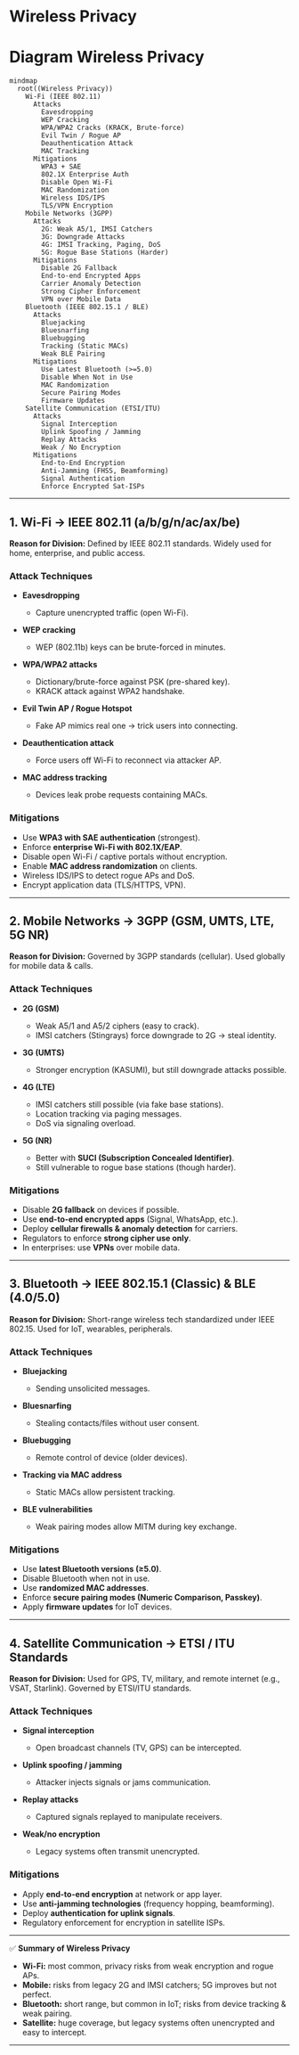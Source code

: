 # **Wireless Privacy**
# **Diagram Wireless Privacy**

```mermaid
mindmap
  root((Wireless Privacy))
    Wi-Fi (IEEE 802.11)
      Attacks
        Eavesdropping
        WEP Cracking
        WPA/WPA2 Cracks (KRACK, Brute-force)
        Evil Twin / Rogue AP
        Deauthentication Attack
        MAC Tracking
      Mitigations
        WPA3 + SAE
        802.1X Enterprise Auth
        Disable Open Wi-Fi
        MAC Randomization
        Wireless IDS/IPS
        TLS/VPN Encryption
    Mobile Networks (3GPP)
      Attacks
        2G: Weak A5/1, IMSI Catchers
        3G: Downgrade Attacks
        4G: IMSI Tracking, Paging, DoS
        5G: Rogue Base Stations (Harder)
      Mitigations
        Disable 2G Fallback
        End-to-end Encrypted Apps
        Carrier Anomaly Detection
        Strong Cipher Enforcement
        VPN over Mobile Data
    Bluetooth (IEEE 802.15.1 / BLE)
      Attacks
        Bluejacking
        Bluesnarfing
        Bluebugging
        Tracking (Static MACs)
        Weak BLE Pairing
      Mitigations
        Use Latest Bluetooth (>=5.0)
        Disable When Not in Use
        MAC Randomization
        Secure Pairing Modes
        Firmware Updates
    Satellite Communication (ETSI/ITU)
      Attacks
        Signal Interception
        Uplink Spoofing / Jamming
        Replay Attacks
        Weak / No Encryption
      Mitigations
        End-to-End Encryption
        Anti-Jamming (FHSS, Beamforming)
        Signal Authentication
        Enforce Encrypted Sat-ISPs

```

---

## **1. Wi-Fi → IEEE 802.11 (a/b/g/n/ac/ax/be)**

**Reason for Division:** Defined by IEEE 802.11 standards. Widely used for home, enterprise, and public access.

### Attack Techniques

* **Eavesdropping**

  * Capture unencrypted traffic (open Wi-Fi).
* **WEP cracking**

  * WEP (802.11b) keys can be brute-forced in minutes.
* **WPA/WPA2 attacks**

  * Dictionary/brute-force against PSK (pre-shared key).
  * KRACK attack against WPA2 handshake.
* **Evil Twin AP / Rogue Hotspot**

  * Fake AP mimics real one → trick users into connecting.
* **Deauthentication attack**

  * Force users off Wi-Fi to reconnect via attacker AP.
* **MAC address tracking**

  * Devices leak probe requests containing MACs.

### Mitigations

* Use **WPA3 with SAE authentication** (strongest).
* Enforce **enterprise Wi-Fi with 802.1X/EAP**.
* Disable open Wi-Fi / captive portals without encryption.
* Enable **MAC address randomization** on clients.
* Wireless IDS/IPS to detect rogue APs and DoS.
* Encrypt application data (TLS/HTTPS, VPN).

---

## **2. Mobile Networks → 3GPP (GSM, UMTS, LTE, 5G NR)**

**Reason for Division:** Governed by 3GPP standards (cellular). Used globally for mobile data & calls.

### Attack Techniques

* **2G (GSM)**

  * Weak A5/1 and A5/2 ciphers (easy to crack).
  * IMSI catchers (Stingrays) force downgrade to 2G → steal identity.

* **3G (UMTS)**

  * Stronger encryption (KASUMI), but still downgrade attacks possible.

* **4G (LTE)**

  * IMSI catchers still possible (via fake base stations).
  * Location tracking via paging messages.
  * DoS via signaling overload.

* **5G (NR)**

  * Better with **SUCI (Subscription Concealed Identifier)**.
  * Still vulnerable to rogue base stations (though harder).

### Mitigations

* Disable **2G fallback** on devices if possible.
* Use **end-to-end encrypted apps** (Signal, WhatsApp, etc.).
* Deploy **cellular firewalls & anomaly detection** for carriers.
* Regulators to enforce **strong cipher use only**.
* In enterprises: use **VPNs** over mobile data.

---

## **3. Bluetooth → IEEE 802.15.1 (Classic) & BLE (4.0/5.0)**

**Reason for Division:** Short-range wireless tech standardized under IEEE 802.15. Used for IoT, wearables, peripherals.

### Attack Techniques

* **Bluejacking**

  * Sending unsolicited messages.
* **Bluesnarfing**

  * Stealing contacts/files without user consent.
* **Bluebugging**

  * Remote control of device (older devices).
* **Tracking via MAC address**

  * Static MACs allow persistent tracking.
* **BLE vulnerabilities**

  * Weak pairing modes allow MITM during key exchange.

### Mitigations

* Use **latest Bluetooth versions (≥5.0)**.
* Disable Bluetooth when not in use.
* Use **randomized MAC addresses**.
* Enforce **secure pairing modes (Numeric Comparison, Passkey)**.
* Apply **firmware updates** for IoT devices.

---

## **4. Satellite Communication → ETSI / ITU Standards**

**Reason for Division:** Used for GPS, TV, military, and remote internet (e.g., VSAT, Starlink). Governed by ETSI/ITU standards.

### Attack Techniques

* **Signal interception**

  * Open broadcast channels (TV, GPS) can be intercepted.
* **Uplink spoofing / jamming**

  * Attacker injects signals or jams communication.
* **Replay attacks**

  * Captured signals replayed to manipulate receivers.
* **Weak/no encryption**

  * Legacy systems often transmit unencrypted.

### Mitigations

* Apply **end-to-end encryption** at network or app layer.
* Use **anti-jamming technologies** (frequency hopping, beamforming).
* Deploy **authentication for uplink signals**.
* Regulatory enforcement for encryption in satellite ISPs.

---

✅ **Summary of Wireless Privacy**  
- **Wi-Fi:** most common, privacy risks from weak encryption and rogue APs.  
- **Mobile:** risks from legacy 2G and IMSI catchers; 5G improves but not perfect.  
- **Bluetooth:** short range, but common in IoT; risks from device tracking & weak pairing.  
- **Satellite:** huge coverage, but legacy systems often unencrypted and easy to intercept.  

---

